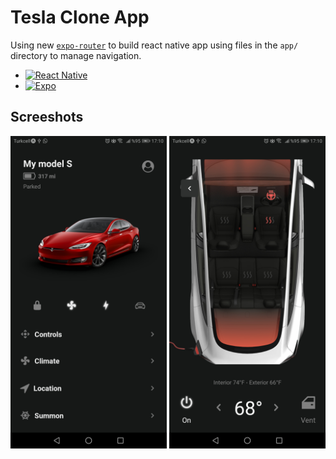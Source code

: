 # Tesla Clone App

Using new [`expo-router`](https://expo.github.io/router) to build react native app using files in the `app/` directory to manage navigation.

* [![React Native](https://img.shields.io/badge/React%20Native-20232A?style=for-the-badge&logo=react&logoColor=61DAFB)](https://reactnative.dev/)
* [![Expo](https://img.shields.io/badge/Expo-000000?style=for-the-badge&logo=expo&logoColor=white)](https://expo.dev/)


## Screeshots

<p float="left">
  <img src="assets/images/readme/Screenshot_20230324-171050.jpg" alt="ss1" width="250"/>
   <img src="assets/images/readme/Screenshot_20230324-171056.jpg" alt="ss1" width="250"/>
 
</p>
